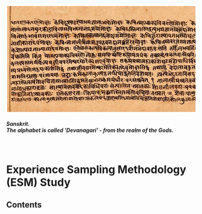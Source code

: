 <p align="center"> <img width="500" src="esm1.jpeg" alt="sanskrit"> </p>

##### *Sanskrit.*<br>*The alphabet is called 'Devanagari' - from the realm of the Gods.*
<br>


# Experience Sampling Methodology (ESM) Study
## Contents

<br>
<br>
